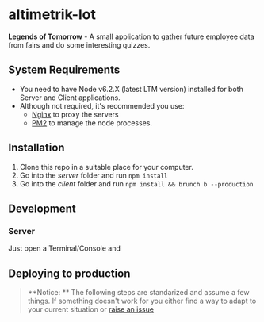 # altimetrik-lot
**Legends of Tomorrow** - A small application to gather future employee data from fairs and do some interesting quizzes.

## System Requirements
- You need to have Node v6.2.X (latest LTM version) installed for both Server and Client applications. 
- Although not required, it's recommended you use:
  - [Nginx](https://www.nginx.com/) to proxy the servers
  - [PM2](pm2.keymetrics.io/) to manage the node processes.
  
## Installation

1. Clone this repo in a suitable place for your computer.
2. Go into the *server* folder and run `npm install`
3. Go into the *client* folder and run `npm install && brunch b --production`

## Development

### Server
Just open a Terminal/Console and 

## Deploying to production

> **Notice: ** The following steps are standarized and assume a few things. If something doesn't work for you either find a way to adapt to your current situation or [raise an issue](https://github.com/rjulianialtimetrik/altimetrik-lot/issues)




